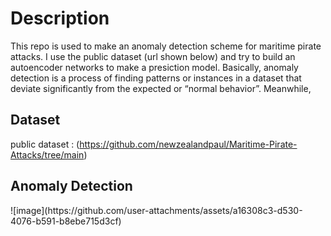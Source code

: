 # Description 
This repo is used to make an anomaly detection scheme for maritime pirate attacks. I use the public dataset (url shown below) and try to build an autoencoder networks to make a presiction model. Basically, anomaly detection is a process of finding patterns or instances in a dataset that deviate significantly from the expected or “normal behavior”. Meanwhile,  
## Dataset
public dataset : (https://github.com/newzealandpaul/Maritime-Pirate-Attacks/tree/main)
## Anomaly Detection
<img source = "output.png" width = "8000" height="auto">
![image](https://github.com/user-attachments/assets/a16308c3-d530-4076-b591-b8ebe715d3cf)
